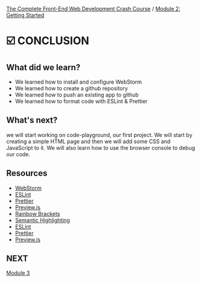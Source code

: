[The Complete Front-End Web Development Crash Course](../README.md) / [Module 2: Getting Started](../module_02/README.md)

# ☑️ CONCLUSION

## What did we learn?
- We learned how to install and configure WebStorm
- We learned how to create a github repository
- We learned how to push an existing app to github
- We learned how to format code with ESLint & Prettier

## What's next?
we will start working on code-playground, our first project. We will start by creating a simple HTML page and then we will add some CSS and JavaScript to it. We will also learn how to use the browser console to debug our code.

## Resources
- [WebStorm](https://www.jetbrains.com/webstorm/)
- [ESLint](https://eslint.org/)
- [Prettier](https://prettier.io/)
- [Preview.js](https://plugins.jetbrains.com/plugin/18384-preview-js)
- [Rainbow Brackets](https://plugins.jetbrains.com/plugin/10080-rainbow-brackets)
- [Semantic Highlighting](https://www.jetbrains.com/help/webstorm/semantic-highlighting.html)
- [ESLint](https://eslint.org/)
- [Prettier](https://prettier.io/)
- [Preview.js](https://plugins.jetbrains.com/plugin/18384-preview-js)

## NEXT
[Module 3](../module_03/README.md)